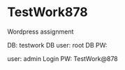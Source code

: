 # TestWork878
Wordpress assignment

DB: testwork
DB user: root 
DB PW:

user: admin
Login PW: TestWork@878
